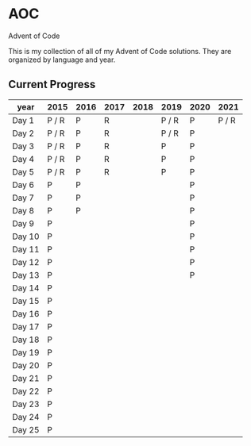 # AOC

Advent of Code

This is my collection of all of my Advent of Code solutions. They are organized by language and year.

## Current Progress
| year   | 2015  | 2016 | 2017 | 2018 | 2019  | 2020 | 2021  |
| ------ | ----- | ---- | ---- | ---- | ----- | ---- | ----- |
| Day 1  | P / R | P    | R    |      | P / R | P    | P / R |
| Day 2  | P / R | P    | R    |      | P / R | P    |       |
| Day 3  | P / R | P    | R    |      | P     | P    |       |
| Day 4  | P / R | P    | R    |      | P     | P    |       |
| Day 5  | P / R | P    | R    |      | P     | P    |       |
| Day 6  | P     | P    |      |      |       | P    |       |
| Day 7  | P     | P    |      |      |       | P    |       |
| Day 8  | P     | P    |      |      |       | P    |       |
| Day 9  | P     |      |      |      |       | P    |       |
| Day 10 | P     |      |      |      |       | P    |       |
| Day 11 | P     |      |      |      |       | P    |       |
| Day 12 | P     |      |      |      |       | P    |       |
| Day 13 | P     |      |      |      |       | P    |       |
| Day 14 | P     |      |      |      |       |      |       |
| Day 15 | P     |      |      |      |       |      |       |
| Day 16 | P     |      |      |      |       |      |       |
| Day 17 | P     |      |      |      |       |      |       |
| Day 18 | P     |      |      |      |       |      |       |
| Day 19 | P     |      |      |      |       |      |       |
| Day 20 | P     |      |      |      |       |      |       |
| Day 21 | P     |      |      |      |       |      |       |
| Day 22 | P     |      |      |      |       |      |       |
| Day 23 | P     |      |      |      |       |      |       |
| Day 24 | P     |      |      |      |       |      |       |
| Day 25 | P     |      |      |      |       |      |       |
